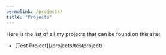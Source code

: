 ```yaml
---
permalink: /projects/
title: "Projects"
---
```

Here is the list of all my projects that can be found on this site:
* [Test Project](/projects/testproject/

